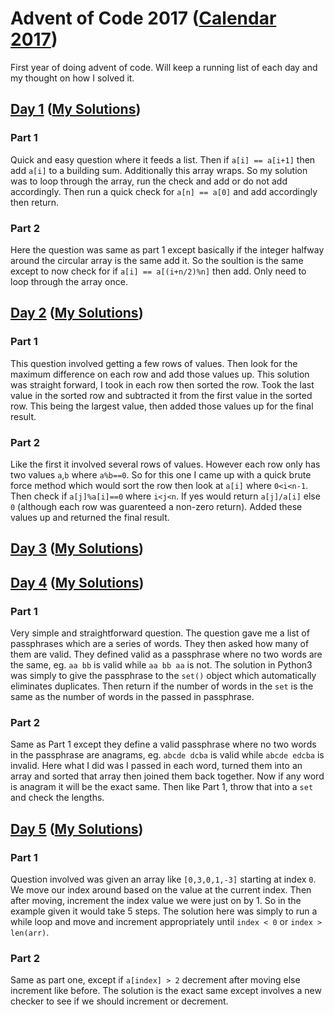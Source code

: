 # Advent of Code 2017 ([Calendar 2017](http://adventofcode.com/))

First year of doing advent of code. Will keep a running list of each day and my thought on how I solved it. 

## [Day 1](http://adventofcode.com/2017/day/1) ([My Solutions](https://github.com/FranciscoAT/adventOfCode2017/tree/master/day1))

### Part 1
Quick and easy question where it feeds a list. Then if `a[i] == a[i+1]` then add `a[i]` to a building sum. Additionally this array wraps. So my solution was to loop through the array, run the check and add or do not add accordingly. Then run a quick check for `a[n] == a[0]` and add accordingly then return. 

### Part 2
Here the question was same as part 1 except basically if the integer halfway around the circular array is the same add it. So the soultion is the same except to now check for if `a[i] == a[(i+n/2)%n]` then add. Only need to loop through the array once. 

## [Day 2](http://adventofcode.com/2017/day/2) ([My Solutions](https://github.com/FranciscoAT/adventOfCode2017/tree/master/day2))

### Part 1
This question involved getting a few rows of values. Then look for the maximum difference on each row and add those values up. This solution was straight forward, I took in each row then sorted the row. Took the last value in the sorted row and subtracted it from the first value in the sorted row. This being the largest value, then added those values up for the final result. 

### Part 2
Like the first it involved several rows of values. However each row only has two values `a`,`b` where `a%b==0`. So for this one I came up with a quick brute force method which would sort the row then look at `a[i]` where `0<i<n-1`. Then check if `a[j]%a[i]==0` where `i<j<n`. If yes would return `a[j]/a[i]` else `0` (although each row was guarenteed a non-zero return). Added these values up and returned the final result.

## [Day 3](http://adventofcode.com/2017/day/3) ([My Solutions](#))

## [Day 4](http://adventofcode.com/2017/day/4) ([My Solutions](https://github.com/FranciscoAT/adventOfCode2017/tree/master/day4))

### Part 1
Very simple and straightforward question. The question gave me a list of passphrases which are a series of words. They then asked how many of them are valid. They defined valid as a passphrase where no two words are the same, eg. `aa bb` is valid while `aa bb aa` is not. The solution in Python3 was simply to give the passphrase to the `set()` object which automatically eliminates duplicates. Then return if the number of words in the `set` is the same as the number of words in the passed in passphrase. 

### Part 2
Same as Part 1 except they define a valid passphrase where no two words in the passphrase are anagrams, eg. `abcde dcba` is valid while `abcde edcba` is invalid. Here what I did was I passed in each word, turned them into an array and sorted that array then joined them back together. Now if any word is anagram it will be the exact same. Then like Part 1, throw that into a `set` and check the lengths.

## [Day 5](http://adventofcode.com/2017/day/5) ([My Solutions](https://github.com/FranciscoAT/adventOfCode2017/tree/master/day5))

### Part 1
Question involved was given an array like `[0,3,0,1,-3]` starting at index `0`. We move our index around based on the value at the current index. Then after moving, increment the index value we were just on by 1. So in the example given it would take 5 steps. The solution here was simply to run a while loop and move and increment appropriately until `index < 0` or `index > len(arr)`. 

### Part 2
Same as part one, except if `a[index] > 2` decrement after moving else increment like before. The solution is the exact same except involves a new checker to see if we should increment or decrement.
